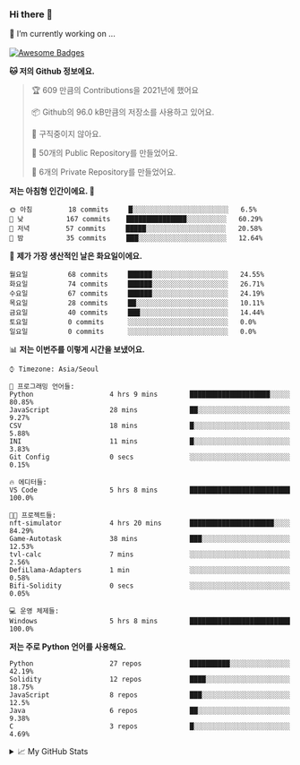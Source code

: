 ### Hi there 👋 
🔭 I’m currently working on ... </br></br>
[![Awesome Badges](https://img.shields.io/badge/Introduce-EN-green.svg)](https://github.com/tlatkdgus1/tlatkdgus1/blob/main/README.md.en)

<!--START_SECTION:waka-->
**🐱 저의 Github 정보에요.** 

> 🏆 609 만큼의 Contributions을 2021년에 했어요
 > 
> 📦 Github의 96.0 kB만큼의 저장소를 사용하고 있어요. 
 > 
> 🚫 구직중이지 않아요.
 > 
> 📜 50개의 Public Repository를 만들었어요. 
 > 
> 🔑 6개의 Private Repository를 만들었어요.  

**저는 아침형 인간이에요. 🐤** 

```text
🌞 아침         18 commits     █░░░░░░░░░░░░░░░░░░░░░░░░   6.5% 
🌆 낮　         167 commits    ███████████████░░░░░░░░░░   60.29% 
🌃 저녁         57 commits     █████░░░░░░░░░░░░░░░░░░░░   20.58% 
🌙 밤　         35 commits     ███░░░░░░░░░░░░░░░░░░░░░░   12.64%

```
📅 **제가 가장 생산적인 날은 화요일이에요.** 

```text
월요일          68 commits     ██████░░░░░░░░░░░░░░░░░░░   24.55% 
화요일          74 commits     ██████░░░░░░░░░░░░░░░░░░░   26.71% 
수요일          67 commits     ██████░░░░░░░░░░░░░░░░░░░   24.19% 
목요일          28 commits     ██░░░░░░░░░░░░░░░░░░░░░░░   10.11% 
금요일          40 commits     ███░░░░░░░░░░░░░░░░░░░░░░   14.44% 
토요일          0 commits      ░░░░░░░░░░░░░░░░░░░░░░░░░   0.0% 
일요일          0 commits      ░░░░░░░░░░░░░░░░░░░░░░░░░   0.0%

```


📊 **저는 이번주를 이렇게 시간을 보냈어요.** 

```text
⌚︎ Timezone: Asia/Seoul

💬 프로그래밍 언어들: 
Python                   4 hrs 9 mins        ████████████████████░░░░░   80.85% 
JavaScript               28 mins             ██░░░░░░░░░░░░░░░░░░░░░░░   9.27% 
CSV                      18 mins             █░░░░░░░░░░░░░░░░░░░░░░░░   5.88% 
INI                      11 mins             █░░░░░░░░░░░░░░░░░░░░░░░░   3.83% 
Git Config               0 secs              ░░░░░░░░░░░░░░░░░░░░░░░░░   0.15%

🔥 에디터들: 
VS Code                  5 hrs 8 mins        █████████████████████████   100.0%

🐱‍💻 프로젝트들: 
nft-simulator            4 hrs 20 mins       █████████████████████░░░░   84.29% 
Game-Autotask            38 mins             ███░░░░░░░░░░░░░░░░░░░░░░   12.53% 
tvl-calc                 7 mins              ░░░░░░░░░░░░░░░░░░░░░░░░░   2.56% 
DefiLlama-Adapters       1 min               ░░░░░░░░░░░░░░░░░░░░░░░░░   0.58% 
Bifi-Solidity            0 secs              ░░░░░░░░░░░░░░░░░░░░░░░░░   0.05%

💻 운영 체제들: 
Windows                  5 hrs 8 mins        █████████████████████████   100.0%

```

**저는 주로 Python 언어를 사용해요.** 

```text
Python                   27 repos            ██████████░░░░░░░░░░░░░░░   42.19% 
Solidity                 12 repos            ████░░░░░░░░░░░░░░░░░░░░░   18.75% 
JavaScript               8 repos             ███░░░░░░░░░░░░░░░░░░░░░░   12.5% 
Java                     6 repos             ██░░░░░░░░░░░░░░░░░░░░░░░   9.38% 
C                        3 repos             █░░░░░░░░░░░░░░░░░░░░░░░░   4.69%

```



<!--END_SECTION:waka-->

<details>
<summary>📈 My GitHub Stats</summary>
<p align="center"> <img src="https://github-readme-stats.vercel.app/api?username=tlatkdgus1&show_icons=true" alt="tlatkdgus1" />
</details>
